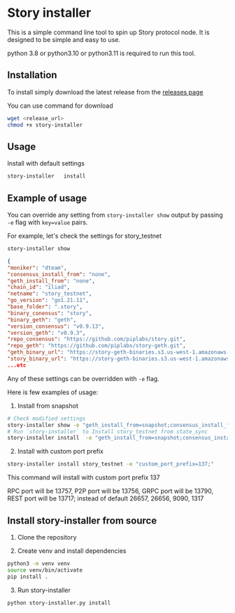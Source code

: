 # Story installer  

This is a simple command line tool to spin up Story protocol node. It is designed to be simple and easy to use. 

python 3.8 or python3.10 or python3.11 is required to run this tool. 

## Installation

To install simply download the latest release from the [releases page]()

You can use command for download
```bash
wget <release_url>
chmod +x story-installer  
```

## Usage

Install with default settings 

```bash
story-installer   install
```
## Example of usage 

You can override any setting from `story-installer show` output by passing `-e` flag with `key=value` pairs. 

For example, let's check the settings for story_testnet

```bash
story-installer show 
```

```json
{
"moniker": "dteam",
"consensus_install_from": "none",
"geth_install_from": "none",
"chain_id": "iliad",
"netname": "story_testnet",
"go_version": "go1.21.11",
"base_folder": ".story",
"binary_conensus": "story",
"binary_geth": "geth",
"version_consensus": "v0.9.13",
"version_geth": "v0.9.3",
"repo_consensus": "https://github.com/piplabs/story.git",
"repo_geth": "https://github.com/piplabs/story-geth.git",
"geth_binary_url": "https://story-geth-binaries.s3.us-west-1.amazonaws.com/geth-public/geth-linux-amd64-0.9.3-b224fdf.tar.gz",
"story_binary_url": "https://story-geth-binaries.s3.us-west-1.amazonaws.com/story-public/story-linux-amd64-0.9.13-b4c7db1.tar.gz",
...etc
```
Any of these settings can be overridden with `-e` flag. 

Here is few examples of usage:

1. Install from snapshot

```bash
# Check modified settings 
story-installer show -e "geth_install_from=snapshot;consensus_install_from=snapshot"
# Run `story-installer` to Install story_testnet from state_sync
story-installer install  -e "geth_install_from=snapshot;consensus_install_from=snapshot"
```

2. Install with custom port prefix 

```bash
story-installer install story_testnet -e "custom_port_prefix=137;"
```
This command will install with custom port prefix 137 

RPC port will be 13757, P2P port will be 13756, GRPC port will be 13790, REST port will be 13717; instead of default 26657, 26656, 9090, 1317


## Install story-installer from source

1. Clone the repository

2. Create venv and install dependencies

```bash
python3 -m venv venv
source venv/bin/activate
pip install .
```
3. Run story-installer

```bash
python story-installer.py install
```



